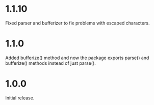 # 1.1.10
Fixed parser and bufferizer to fix problems with escaped characters.
# 1.1.0
Added bufferize() method and now the package exports parse() and bufferize() methods instead of just parse().
# 1.0.0
Initial release.